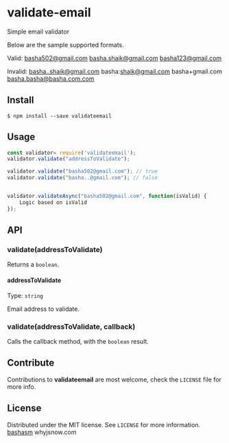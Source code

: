 # validate-email
Simple email validator

Below are the sample supported formats.

Valid:
basha502@gmail.com
basha.shaik@gmail.com
basha123@gmail.com

Invalid:
basha..shaik@gmail.com
basha:shaik@gmail.com
basha+gmail.com
basha.basha@basha.com.com

## Install

```
$ npm install --save validateemail
```

## Usage

```Javascript
const validator= require('validateemail');
validator.validate("addressToValidate");

validator.validate("basha502@gmail.com"); // true
validator.validate("basha..@gmail.com"); // false


validator.validateAsync("basha502@gmail.com", function(isValid) {
    Logic based on isValid
});

```


## API

### validate(addressToValidate)

Returns a `boolean`.

#### addressToValidate

Type: `string`<br>

Email address to validate.

### validate(addressToValidate, callback)

Calls the callback method, with the `boolean` result.


## Contribute

Contributions to **validateemail** are most welcome, check the ``LICENSE`` file for more info.


## License

Distributed under the MIT license. See ``LICENSE`` for more information.
[bashasm](https://github.com/bashasm)
whyjsnow.com